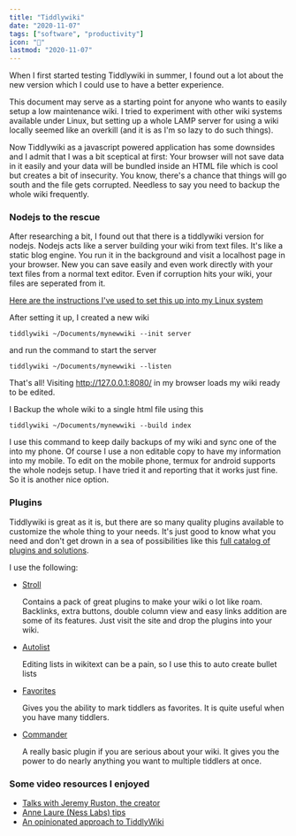 ```yaml
---
title: "Tiddlywiki"
date: "2020-11-07"
tags: ["software", "productivity"]
icon: "📒"
lastmod: "2020-11-07"
---
```


When I first started testing Tiddlywiki in summer, I found out a lot about the new version which I could use to have a better experience.

This document may serve as a starting point for anyone who wants to easily setup a low maintenance wiki. I tried to experiment with other wiki systems available under Linux, but setting up a whole LAMP server for using a wiki locally seemed like an overkill (and it is as I'm so lazy to do such things).

Now Tiddlywiki as a javascript powered application has some downsides and I admit that I was a bit sceptical at first: Your browser will not save data in it easily and your data will be bundled inside an HTML file which is cool but creates a bit of insecurity. You know, there's a chance that things will go south and the file gets corrupted. Needless to say you need to backup the whole wiki frequently.

### Nodejs to the rescue
After researching a bit, I found out that there is a tiddlywiki version for nodejs. Nodejs acts like a server building your wiki from text files. It's like a static blog engine. You run it in the background and visit a localhost page in your browser. New you can save easily and even work directly with your text files from a normal text editor. Even if corruption hits your wiki, your files are seperated from it.

[Here are the instructions I've used to set this up into my Linux system](https://tiddlywiki.com/#Installing%20TiddlyWiki%20on%20Node.js)

After setting it up, I created a new wiki 
```
tiddlywiki ~/Documents/mynewwiki --init server
``` 
and run the command to start the server 
```
tiddlywiki ~/Documents/mynewwiki --listen
```
That's all! Visiting http://127.0.0.1:8080/ in my browser loads my wiki ready to be edited.

I Backup the whole wiki to a single html file using this
```
tiddlywiki ~/Documents/mynewwiki --build index
```
I use this command to keep daily backups of my wiki and sync one of the into my phone. Of course I use a non editable copy to have my information into my mobile. To edit on the mobile phone, termux for android supports the whole nodejs setup. I have tried it and reporting that it works just fine. So it is another nice option.


### Plugins
Tiddlywiki is great as it is, but there are so many quality plugins available to customize the whole thing to your needs. It's just good to know what you need and don't get drown in a sea of possibilities like this [full catalog of plugins and solutions](https://dynalist.io/d/zUP-nIWu2FFoXH-oM7L7d9DM).

I use the following:
* [Stroll](https://giffmex.org/stroll/stroll.html)

  Contains a pack of great plugins to make your wiki o lot like roam. Backlinks, extra buttons, double column view and easy links addition are some of its features. Just visit the site and drop the plugins into your wiki.

* [Autolist](https://saqimtiaz.github.io/sq-tw/editor-autolists.html)

  Editing lists in wikitext can be a pain, so I use this to auto create bullet lists

* [Favorites](https://kookma.github.io/TW-Favorites/)

  Gives you the ability to mark tiddlers as favorites. It is quite useful when you have many tiddlers.

* [Commander](https://kookma.github.io/TW-Commander/)

  A really basic plugin if you are serious about your wiki. It gives you the power to do nearly anything you want to multiple tiddlers at once.


### Some video resources I enjoyed
* [Talks with Jeremy Ruston, the creator](https://www.youtube.com/c/JeremyRuston/videos)
* [Anne Laure (Ness Labs) tips](https://www.youtube.com/watch?v=vuU3MrxdKcU)
* [An opinionated approach to TiddlyWiki](https://lesser.occult.institute/an-opinionated-approach-to-tiddlywiki)
